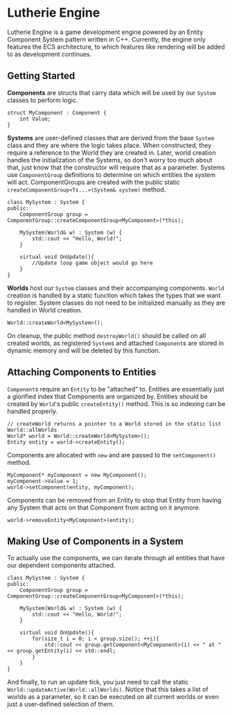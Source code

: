 # Lutherie Engine

Lutherie Engine is a game development engine powered by an Entity Component System pattern written in C++. Currently, the engine only features the ECS architecture, to which features like rendering will be added to as development continues.

## Getting Started

**Components** are structs that carry data which will be used by our `System` classes to perform logic. 

```
struct MyComponent : Component {
    int Value;
}
```

**Systems** are user-defined classes that are derived from the base `System` class and they are where the logic takes place. When constructed, they require a reference to the World they are created in. Later, world creation handles the initialization of the Systems, so don't worry too much about that, just know that the constructor will require that as a parameter. Systems use `ComponentGroup` definitions to determine on which entities the system will act. ComponentGroups are created with the public static `createComponentGroup<Ts...>(System& system)` method.

```
class MySystem : System {
public:
    ComponentGroup group = ComponentGroup::createComponentGroup<MyComponent>(*this);

    MySystem(World& w) : System (w) {
        std::cout << "Hello, World!";
    }
    
    virtual void OnUpdate(){
        //Update loop game object would go here
    }
}

```

**Worlds** host our `System` classes and their accompanying components. `World` creation is handled by a static function which takes the types that we want to register. System classes do not need to be initialized manually as they are handled in World creation.

```
World::createWorld<MySystem>();
```

On cleanup, the public method `destroyWorld()` should be called on all created worlds, as registered `System`s and attached `Component`s are stored in dynamic memory and will be deleted by this function.

## Attaching Components to Entities

`Component`s require an `Entity` to be "attached" to. Entities are essentially just a glorified index that Components are organized by. Entities should be created by `World`'s public `createEntity()` method. This is so indexing can be handled properly.

```
// createWorld returns a pointer to a World stored in the static list World::allWorlds
World* world = World::createWorld<MySystem>();
Entity entity = world->createEntity();
```

Components are allocated with `new` and are passed to the `setComponent()` method.

```
MyComponent* myComponent = new MyComponent();
myComponent->Value = 1;
world->setComponent(entity, myComponent);
```

Components can be removed from an Entity to stop that Entity from having any System that acts on that Component from acting on it anymore.

```
world->removeEntity<MyComponent>(entity);
```

## Making Use of Components in a System

To actually use the components, we can iterate through all entities that have our dependent components attached.

```
class MySystem : System {
public:
    ComponentGroup group = ComponentGroup::createComponentGroup<MyComponent>(*this);

    MySystem(World& w) : System (w) {
        std::cout << "Hello, World!";
    }

    virtual void OnUpdate(){
        for(size_t i = 0; i < group.size(); ++i){
            std::cout << group.getComponent<MyComponent>(i) << " at " << group.getEntity(i) << std::endl;
        }
    }
}
```

And finally, to run an update tick, you just need to call the static `World::updateActive(World::allWorlds)`. Notice that this takes a list of worlds as a parameter, so it can be executed on all current worlds or even just a user-defined selection of them.
